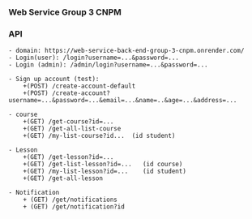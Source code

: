 ### Web Service Group 3 CNPM

### API
    - domain: https://web-service-back-end-group-3-cnpm.onrender.com/
    - Login(user): /login?username=...&password=...
    - Login (admin): /admin/login?username=...&password=...

    - Sign up account (test):
        +(POST) /create-account-default
        +(POST) /create-account?username=...&password=...&email=...&name=..&age=...&address=...

    - course
        +(GET) /get-course?id=...
        +(GET) /get-all-list-course
        +(GET) /my-list-course?id...  (id student)

    - Lesson
        +(GET) /get-lesson?id=...
        +(GET) /get-list-lesson?id=...   (id course)
        +(GET) /my-list-lesson?id=...    (id student)
        +(GET) /get-all-lesson

    - Notification
        + (GET) /get/notifications
        + (GET) /get/notification?id